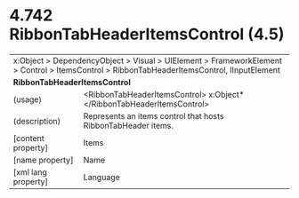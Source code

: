 <html dir="LTR" xmlns:mshelp="http://msdn.microsoft.com/mshelp" xmlns:ddue="http://ddue.schemas.microsoft.com/authoring/2003/5" xmlns:xlink="http://www.w3.org/1999/xlink" xmlns:tool="http://www.microsoft.com/tooltip">

<body>
 <input type="hidden" id="userDataCache" class="userDataStyle">
 <input type="hidden" id="hiddenScrollOffset">
 <img id="dropDownImage" style="display:none; height:0; width:0;" src="../local/drpdown.gif">
 <img id="dropDownHoverImage" style="display:none; height:0; width:0;" src="../local/drpdown_orange.gif">
 <img id="collapseImage" style="display:none; height:0; width:0;" src="../local/collapse.gif">
 <img id="expandImage" style="display:none; height:0; width:0;" src="../local/exp.gif">
 <img id="collapseAllImage" style="display:none; height:0; width:0;" src="../local/collall.gif">
 <img id="expandAllImage" style="display:none; height:0; width:0;" src="../local/expall.gif">
 <img id="copyImage" style="display:none; height:0; width:0;" src="../local/copycode.gif">
 <img id="copyHoverImage" style="display:none; height:0; width:0;" src="../local/copycodeHighlight.gif">
 <div id="header"><h1 class="heading">4.742 RibbonTabHeaderItemsControl (4.5)</h1></div>

 <div id="mainSection">
 <div id="mainBody">
 <div id="allHistory" class="saveHistory" onsave="saveAll()" onload="loadAll()"></div>
 <p xmlns:wsd="http://wsdev.schemas.microsoft.com/authoring/2008/2" xmlns:msxsl="urn:schemas-microsoft-com:xslt" xmlns:script="urn:script" xmlns:build="urn:build">
 </p>
 <div id="sectionSection0" class="section" name="collapseableSection">
 <content xmlns="http://ddue.schemas.microsoft.com/authoring/2003/5" xmlns:wsd="http://wsdev.schemas.microsoft.com/authoring/2008/2" xmlns:msxsl="urn:schemas-microsoft-com:xslt" xmlns:script="urn:script" xmlns:build="urn:build">
 </content>
 </div>
 <div id="sectionSection1" class="section" name="collapseableSection">
 <content xmlns="http://ddue.schemas.microsoft.com/authoring/2003/5" xmlns:wsd="http://wsdev.schemas.microsoft.com/authoring/2008/2" xmlns:msxsl="urn:schemas-microsoft-com:xslt" xmlns:script="urn:script" xmlns:build="urn:build">
 <table class="ProtocolAuthoredTable" xmlns="">
 <tr><td colspan="2">
<mshelp:link keywords="c0d383e4-fcdb-4546-a06b-81c262fe2a5e" tabindex="0">x:Object</mshelp:link> &gt; <mshelp:link keywords="44a6e58f-41e0-4602-b1d2-75a9b44a5acb" tabindex="0">DependencyObject</mshelp:link> &gt; <mshelp:link keywords="82181055-95e9-48f6-8418-1382babf6875" tabindex="0">Visual</mshelp:link> &gt; <mshelp:link keywords="5056f552-62cc-4de5-b7eb-180ebad72633" tabindex="0">UIElement</mshelp:link> &gt; <mshelp:link keywords="f80d4df2-08f5-4cbb-9a5e-f99fab120062" tabindex="0">FrameworkElement</mshelp:link> &gt; <mshelp:link keywords="c7bf5d44-7bf3-43b8-b6ae-b6cbc0ac8a44" tabindex="0">Control</mshelp:link> &gt; <mshelp:link keywords="06423658-82ef-457d-8339-78b2b66582d5" tabindex="0">ItemsControl</mshelp:link> &gt; <mshelp:link keywords="ce3e7b72-39c3-4116-9001-663d4161a241" tabindex="0">RibbonTabHeaderItemsControl</mshelp:link>, <mshelp:link keywords="1ee43d58-7eb2-43cc-a23e-03101c2a1ef0" tabindex="0">IInputElement</mshelp:link> </td>
 </tr>
 <tr><td colspan="2">
 <b>RibbonTabHeaderItemsControl</b> </td>
 </tr>
 <tr><td><div class="indent0">(usage)</div></td>
 <td>&lt;RibbonTabHeaderItemsControl&gt; <mshelp:link keywords="c0d383e4-fcdb-4546-a06b-81c262fe2a5e" tabindex="0">x:Object</mshelp:link>* &lt;/RibbonTabHeaderItemsControl&gt;</td>
 </tr>
 <tr><td><div class="indent0">(description)</div></td>
 <td>Represents an items control that hosts RibbonTabHeader items.</td>
 </tr>
 <tr><td><div class="indent0">[content property]</div></td>
 <td><mshelp:link keywords="06423658-82ef-457d-8339-78b2b66582d5" tabindex="0">Items</mshelp:link></td>
 </tr>
 <tr><td><div class="indent0">[name property]</div></td>
 <td><mshelp:link keywords="f80d4df2-08f5-4cbb-9a5e-f99fab120062" tabindex="0">Name</mshelp:link></td>
 </tr>
 <tr><td><div class="indent0">[xml lang property]</div></td>
 <td><mshelp:link keywords="f80d4df2-08f5-4cbb-9a5e-f99fab120062" tabindex="0">Language</mshelp:link></td>
 </tr>
</table>
 </content>
 </div>
 <!--[if gte IE 5]>
 <tool:tip element="languageFilterToolTip" avoidmouse="false"/>
 <![endif]-->
 </div>
 <a name="feedback"></a><span></span>
 </div>
</body></html>

